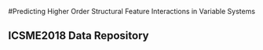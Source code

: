 #Predicting Higher Order Structural Feature Interactions in Variable Systems

## ICSME2018 Data Repository

